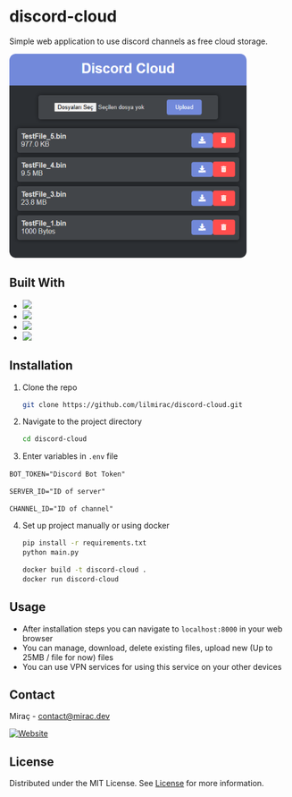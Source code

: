 # discord-cloud

Simple web application to use discord channels as free cloud storage.

<img alt="Screenshot1" width=425 height=365 src="static/Screenshot1.png" />

## Built With

* ![](https://img.shields.io/badge/python-3670A0?style=for-the-badge&logo=python&logoColor=ffdd54)
* ![](https://img.shields.io/badge/JavaScript-F7DF1E?style=for-the-badge&logo=javascript&logoColor=black)
* ![](https://img.shields.io/badge/HTML-239120?style=for-the-badge&logo=html5&logoColor=white)
* ![](https://img.shields.io/badge/CSS-239120?&style=for-the-badge&logo=css3&logoColor=white)

## Installation

1. Clone the repo
   ```sh
   git clone https://github.com/lilmirac/discord-cloud.git
   ```
2. Navigate to the project directory
   ```sh
   cd discord-cloud
   ```
3. Enter variables in `.env` file

`BOT_TOKEN="Discord Bot Token"`

`SERVER_ID="ID of server"`

`CHANNEL_ID="ID of channel"`

4. Set up project manually or using docker

    ```sh
   pip install -r requirements.txt
   python main.py
   ```
    ```sh
   docker build -t discord-cloud .
   docker run discord-cloud
   ```

## Usage
* After installation steps you can navigate to `localhost:8000` in your web browser
* You can manage, download, delete existing files, upload new (Up to 25MB / file for now) files
* You can use VPN services for using this service on your other devices

## Contact
Miraç - [contact@mirac.dev](mailto:contact@mirac.dev?subject=[GitHub])

[![Website](https://img.shields.io/badge/website-000000?style=for-the-badge&logo=About.me&logoColor=white)](https://mirac.dev)
## License
Distributed under the MIT License. See [License](https://github.com/lilmirac/discord-cloud/blob/main/LICENSE) for more information.

